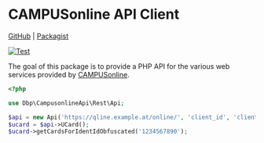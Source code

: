 # CAMPUSonline API Client

[GitHub](https://github.com/digital-blueprint/campusonline-api) |
[Packagist](https://packagist.org/packages/dbp/campusonline-api)

[![Test](https://github.com/digital-blueprint/campusonline-api/actions/workflows/test.yml/badge.svg)](https://github.com/digital-blueprint/campusonline-api/actions/workflows/test.yml)

The goal of this package is to provide a PHP API for the various web services
provided by [CAMPUSonline](https://www.campusonline.tugraz.at).

```php
<?php

use Dbp\CampusonlineApi\Rest\Api;

$api = new Api('https://qline.example.at/online/', 'client_id', 'client_secret');
$ucard = $api->UCard();
$ucard->getCardsForIdentIdObfuscated('1234567890');
```

